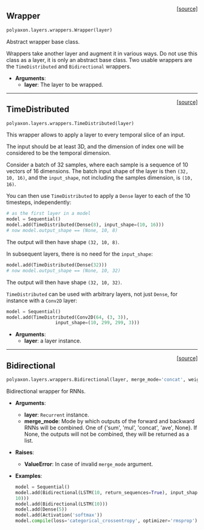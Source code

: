 <span style="float:right;">[[source]](https://github.com/polyaxon/polyaxon/blob/master/polyaxon/layers/wrappers.py#L17)</span>
## Wrapper

```python
polyaxon.layers.wrappers.Wrapper(layer)
```

Abstract wrapper base class.

  Wrappers take another layer and augment it in various ways.
  Do not use this class as a layer, it is only an abstract base class.
  Two usable wrappers are the `TimeDistributed` and `Bidirectional` wrappers.

- __Arguments__:
	- __layer__: The layer to be wrapped.
  

----

<span style="float:right;">[[source]](https://github.com/polyaxon/polyaxon/blob/master/polyaxon/layers/wrappers.py#L22)</span>
## TimeDistributed

```python
polyaxon.layers.wrappers.TimeDistributed(layer)
```

This wrapper allows to apply a layer to every temporal slice of an input.

  The input should be at least 3D, and the dimension of index one
  will be considered to be the temporal dimension.

  Consider a batch of 32 samples,
  where each sample is a sequence of 10 vectors of 16 dimensions.
  The batch input shape of the layer is then `(32, 10, 16)`,
  and the `input_shape`, not including the samples dimension, is `(10, 16)`.

  You can then use `TimeDistributed` to apply a `Dense` layer
  to each of the 10 timesteps, independently:

  ```python
  # as the first layer in a model
  model = Sequential()
  model.add(TimeDistributed(Dense(8), input_shape=(10, 16)))
  # now model.output_shape == (None, 10, 8)
  ```

  The output will then have shape `(32, 10, 8)`.

  In subsequent layers, there is no need for the `input_shape`:

  ```python
  model.add(TimeDistributed(Dense(32)))
  # now model.output_shape == (None, 10, 32)
  ```

  The output will then have shape `(32, 10, 32)`.

  `TimeDistributed` can be used with arbitrary layers, not just `Dense`,
  for instance with a `Conv2D` layer:

  ```python
  model = Sequential()
  model.add(TimeDistributed(Conv2D(64, (3, 3)),
					input_shape=(10, 299, 299, 3)))
  ```

- __Arguments__:
	- __layer__: a layer instance.
  

----

<span style="float:right;">[[source]](https://github.com/polyaxon/polyaxon/blob/master/polyaxon/layers/wrappers.py#L27)</span>
## Bidirectional

```python
polyaxon.layers.wrappers.Bidirectional(layer, merge_mode='concat', weights=None)
```

Bidirectional wrapper for RNNs.

- __Arguments__:
	- __layer__: `Recurrent` instance.
	- __merge_mode__: Mode by which outputs of the
	  forward and backward RNNs will be combined.
	  One of {'sum', 'mul', 'concat', 'ave', None}.
	  If None, the outputs will not be combined,
	  they will be returned as a list.

- __Raises__:
	- __ValueError__: In case of invalid `merge_mode` argument.

- __Examples__:

  ```python
  model = Sequential()
  model.add(Bidirectional(LSTM(10, return_sequences=True), input_shape=(5,
  10)))
  model.add(Bidirectional(LSTM(10)))
  model.add(Dense(5))
  model.add(Activation('softmax'))
  model.compile(loss='categorical_crossentropy', optimizer='rmsprop')
  ```
  